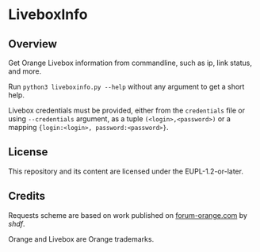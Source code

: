 # LiveboxInfo

## Overview
Get Orange Livebox information from commandline, such as ip, link status, and more.

Run `python3 liveboxinfo.py --help` without any argument to get a short help.

Livebox credentials must be provided, either from the `credentials` file or using `--credentials` argument, as a tuple `(<login>,<password>)` or a mapping `{login:<login>, password:<password>}`.


## License
This repository and its content are licensed under the EUPL-1.2-or-later.

## Credits
Requests scheme are based on work published on [forum-orange.com](https://www.forum-orange.com/viewtopic.php?pid=758919) by *shdf*.

Orange and Livebox are Orange trademarks.
